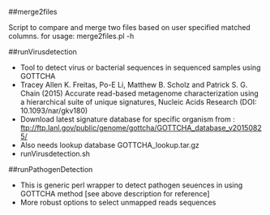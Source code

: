 ##merge2files

Script to compare and merge two files based on user specified matched columns.
for usage:
merge2files.pl -h

##runVirusdetection
* Tool to detect virus or bacterial sequences in sequenced samples using GOTTCHA
* Tracey Allen K. Freitas, Po-E Li, Matthew B. Scholz and Patrick S. G. Chain (2015) Accurate read-based metagenome characterization using a hierarchical suite of unique signatures, Nucleic Acids Research (DOI: 10.1093/nar/gkv180)
* Download latest signature database for specific organism from : ftp://ftp.lanl.gov/public/genome/gottcha/GOTTCHA_database_v20150825/
* Also needs lookup database GOTTCHA_lookup.tar.gz
* runVirusdetection.sh 

##runPathogenDetection 
* This is generic perl wrapper to detect pathogen seuences in using GOTTCHA method [see above description for reference]
* More robust options to select unmapped reads sequences
